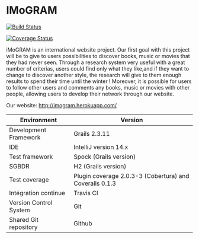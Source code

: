 # IMoGRAM

[![Build Status](https://travis-ci.org/iMoTeam/IMoGRAM.svg?branch=master)](https://travis-ci.org/iMoTeam/IMoGRAM)

[![Coverage Status](https://coveralls.io/repos/iMoTeam/IMoGRAM/badge.svg?branch=master&service=github)](https://coveralls.io/github/iMoTeam/IMoGRAM?branch=master)

iMoGRAM is an international website project. Our first goal with this project will be to give to users possibilities to discover books, music or movies that they had never seen. Through a research system very useful with a great number of criterias, users could find only what they like,and if they want to change to discover another style, the research will give to them enough results to spend their time until the winter !
Moreover, it is possible for users to follow other users and comments any books, music or movies with other people, allowing users to develop their network through our website.

Our website: http://imogram.herokuapp.com/

|           Environment           | Version                               |
|  ---                            |                ---                    |
| Development Framework           | Grails 2.3.11                         |
| IDE                             | IntelliJ version 14.x                 |
| Test framework                  | Spock (Grails version)                |
| SGBDR                           | H2 (Grails version)                   |
| Test coverage                   | Plugin coverage 2.0.3-3 (Cobertura) and Coveralls 0.1.3   |
| Intégration continue            | Travis CI                             |
| Version Control System         | Git                                   |
| Shared Git repository           | Github                                |

